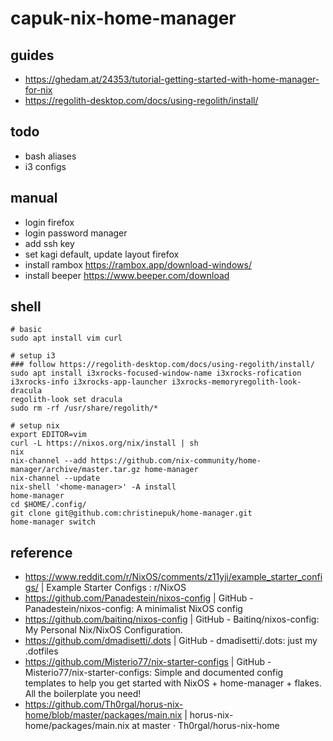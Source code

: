 # capuk-nix-home-manager


## guides
- https://ghedam.at/24353/tutorial-getting-started-with-home-manager-for-nix
- https://regolith-desktop.com/docs/using-regolith/install/

## todo
- bash aliases 
- i3 configs

## manual
- login firefox
- login password manager
- add ssh key 
- set kagi default, update layout firefox
- install rambox https://rambox.app/download-windows/
- install beeper https://www.beeper.com/download

## shell
```
# basic
sudo apt install vim curl

# setup i3
### follow https://regolith-desktop.com/docs/using-regolith/install/
sudo apt install i3xrocks-focused-window-name i3xrocks-rofication i3xrocks-info i3xrocks-app-launcher i3xrocks-memoryregolith-look-dracula
regolith-look set dracula
sudo rm -rf /usr/share/regolith/*

# setup nix
export EDITOR=vim
curl -L https://nixos.org/nix/install | sh
nix
nix-channel --add https://github.com/nix-community/home-manager/archive/master.tar.gz home-manager
nix-channel --update
nix-shell '<home-manager>' -A install
home-manager
cd $HOME/.config/
git clone git@github.com:christinepuk/home-manager.git
home-manager switch
```

## reference
- https://www.reddit.com/r/NixOS/comments/z11yji/example_starter_configs/ | Example Starter Configs : r/NixOS
- https://github.com/Panadestein/nixos-config | GitHub - Panadestein/nixos-config: A minimalist NixOS config
- https://github.com/baitinq/nixos-config | GitHub - Baitinq/nixos-config: My Personal Nix/NixOS Configuration.
- https://github.com/dmadisetti/.dots | GitHub - dmadisetti/.dots: just my .dotfiles
- https://github.com/Misterio77/nix-starter-configs | GitHub - Misterio77/nix-starter-configs: Simple and documented config templates to help you get started with NixOS + home-manager + flakes. All the boilerplate you need!
- https://github.com/Th0rgal/horus-nix-home/blob/master/packages/main.nix | horus-nix-home/packages/main.nix at master · Th0rgal/horus-nix-home
